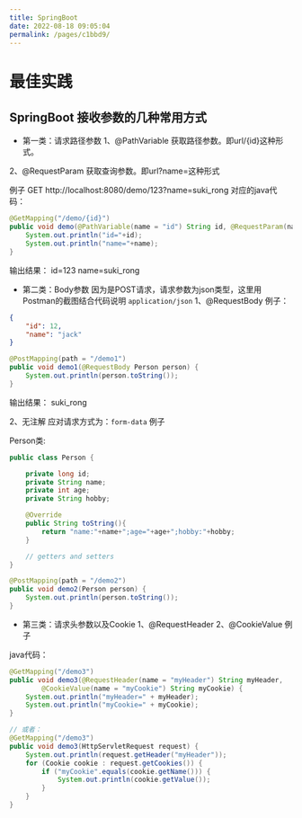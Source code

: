 ```yaml
---
title: SpringBoot
date: 2022-08-18 09:05:04
permalink: /pages/c1bbd9/
---
```

# 最佳实践
## SpringBoot 接收参数的几种常用方式
- 第一类：请求路径参数
1、@PathVariable
获取路径参数。即url/{id}这种形式。

2、@RequestParam
获取查询参数。即url?name=这种形式

例子
GET
http://localhost:8080/demo/123?name=suki_rong
对应的java代码：

```java
@GetMapping("/demo/{id}")
public void demo(@PathVariable(name = "id") String id, @RequestParam(name = "name") String name) {
    System.out.println("id="+id);
    System.out.println("name="+name);
}
```
输出结果： 
id=123 
name=suki_rong

- 第二类：Body参数
因为是POST请求，请求参数为json类型，这里用Postman的截图结合代码说明
`application/json`
1、@RequestBody
例子：
```json
{
    "id": 12,
    "name": "jack"
}
```
```java
@PostMapping(path = "/demo1")
public void demo1(@RequestBody Person person) {
    System.out.println(person.toString());
}
```
输出结果： 
suki_rong

2、无注解
应对请求方式为：`form-data`
例子

Person类:
```java
public class Person {

    private long id;
    private String name;
    private int age;
    private String hobby;

    @Override
    public String toString(){
        return "name:"+name+";age="+age+";hobby:"+hobby;
    }

    // getters and setters
}
```
```java
@PostMapping(path = "/demo2")
public void demo2(Person person) {
    System.out.println(person.toString());
}
```
- 第三类：请求头参数以及Cookie
1、@RequestHeader
2、@CookieValue
例子

java代码：
```java
@GetMapping("/demo3")
public void demo3(@RequestHeader(name = "myHeader") String myHeader,
        @CookieValue(name = "myCookie") String myCookie) {
    System.out.println("myHeader=" + myHeader);
    System.out.println("myCookie=" + myCookie);
}

// 或者：
@GetMapping("/demo3")
public void demo3(HttpServletRequest request) {
    System.out.println(request.getHeader("myHeader"));
    for (Cookie cookie : request.getCookies()) {
        if ("myCookie".equals(cookie.getName())) {
            System.out.println(cookie.getValue());
        }
    }
}
```